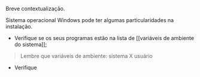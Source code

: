 
Breve contextualização.

Sistema operacional Windows pode ter algumas particularidades na instalação.
- Verifique se os seus programas estão na lista de [[variáveis de ambiente do sistema]];
> Lembre que variáveis de ambiente: sistema X usuário

- Verifique